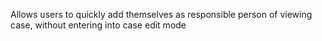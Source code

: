 Allows users to quickly add themselves as responsible person of viewing case, without entering into case edit mode